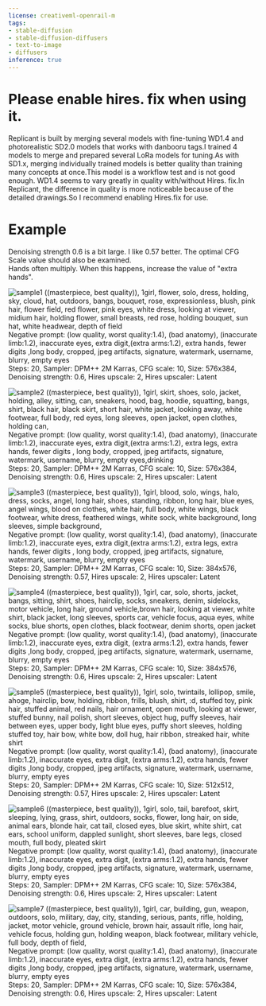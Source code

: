 ```yaml
---
license: creativeml-openrail-m
tags:
- stable-diffusion
- stable-diffusion-diffusers
- text-to-image
- diffusers
inference: true
---
```

# Please enable hires. fix when using it. 
  
Replicant is built by merging several models with fine-tuning WD1.4 and photorealistic SD2.0 models that works with danbooru tags.I trained 4 models to merge and prepared several LoRa models for tuning.As with SD1.x, merging individually trained models is better quality than training many concepts at once.This model is a workflow test and is not good enough.  WD1.4 seems to vary greatly in quality with/without Hires. fix.In Replicant, the difference in quality is more noticeable because of the detailed drawings.So I recommend enabling Hires.fix for use.
  
# Example
Denoising strength 0.6 is a bit large. I like 0.57 better. 
The optimal CFG Scale value should also be examined.  
Hands often multiply. When this happens, increase the value of "extra hands".
  
 ![sample1](https://huggingface.co/gsdf/Replicant/resolve/main/sample_01.png)
((masterpiece, best quality)), 1girl, flower, solo, dress, holding, sky, cloud, hat, outdoors, bangs, bouquet, rose, expressionless, blush, pink hair, flower field, red flower, pink eyes, white dress, looking at viewer, midium hair, holding flower, small breasts, red rose, holding bouquet, sun hat, white headwear, depth of field  
Negative prompt: (low quality, worst quality:1.4), (bad anatomy), (inaccurate limb:1.2), inaccurate eyes, extra digit,(extra arms:1.2), extra hands, fewer digits ,long body, cropped, jpeg artifacts, signature, watermark, username, blurry, empty eyes  
Steps: 20, Sampler: DPM++ 2M Karras, CFG scale: 10, Size: 576x384, Denoising strength: 0.6, Hires upscale: 2, Hires upscaler: Latent  

    
![sample2](https://huggingface.co/gsdf/Replicant/resolve/main/sample_02.png)
((masterpiece, best quality)), 1girl, skirt, shoes, solo, jacket, holding, alley, sitting, can, sneakers, hood, bag, hoodie, squatting, bangs, shirt, black hair, black skirt, short hair, white jacket, looking away, white footwear, full body, red eyes, long sleeves, open jacket, open clothes, holding can,  
Negative prompt: (low quality, worst quality:1.4), (bad anatomy), (inaccurate limb:1.2), inaccurate eyes, extra digit,(extra arms:1.2), extra legs, extra hands, fewer digits , long body, cropped, jpeg artifacts, signature, watermark, username, blurry, empty eyes,drinking  
Steps: 20, Sampler: DPM++ 2M Karras, CFG scale: 10, Size: 576x384, Denoising strength: 0.6, Hires upscale: 2, Hires upscaler: Latent  

    
![sample3](https://huggingface.co/gsdf/Replicant/resolve/main/sample_03.png)
((masterpiece, best quality)), 1girl, blood, solo, wings, halo, dress, socks, angel, long hair, shoes, standing, ribbon, long hair, blue eyes, angel wings, blood on clothes, white hair, full body, white wings, black footwear, white dress, feathered wings, white sock, white background, long sleeves, simple background,  
Negative prompt: (low quality, worst quality:1.4), (bad anatomy), (inaccurate limb:1.2), inaccurate eyes, extra digit,(extra arms:1.2), extra legs, extra hands, fewer digits , long body, cropped, jpeg artifacts, signature, watermark, username, blurry, empty eyes  
Steps: 20, Sampler: DPM++ 2M Karras, CFG scale: 10, Size: 384x576, Denoising strength: 0.57, Hires upscale: 2, Hires upscaler: Latent  

    
![sample4](https://huggingface.co/gsdf/Replicant/resolve/main/sample_04.png)
((masterpiece, best quality)), 1girl, car, solo, shorts, jacket, bangs, sitting, shirt, shoes, hairclip, socks, sneakers, denim, sidelocks, motor vehicle, long hair, ground vehicle,brown hair, looking at viewer, white shirt, black jacket, long sleeves, sports car, vehicle focus, aqua eyes, white socks, blue shorts, open clothes, black footwear, denim shorts, open jacket  
Negative prompt: (low quality, worst quality:1.4), (bad anatomy), (inaccurate limb:1.2), inaccurate eyes, extra digit, (extra arms:1.2), extra hands, fewer digits ,long body, cropped, jpeg artifacts, signature, watermark, username, blurry, empty eyes  
Steps: 20, Sampler: DPM++ 2M Karras, CFG scale: 10, Size: 384x576, Denoising strength: 0.6, Hires upscale: 2, Hires upscaler: Latent  

 
![sample5](https://huggingface.co/gsdf/Replicant/resolve/main/sample_05.png)
((masterpiece, best quality)), 1girl, solo, twintails, lollipop, smile, ahoge, hairclip, bow, holding, ribbon, frills, blush, shirt, :d, stuffed toy, pink hair, stuffed animal, red nails, hair ornament, open mouth, looking at viewer, stuffed bunny, nail polish, short sleeves, object hug, puffy sleeves, hair between eyes, upper body, light blue eyes, puffy short sleeves, holding stuffed toy, hair bow, white bow, doll hug, hair ribbon, streaked hair, white shirt  
Negative prompt: (low quality, worst quality:1.4), (bad anatomy), (inaccurate limb:1.2), inaccurate eyes, extra digit, (extra arms:1.2), extra hands, fewer digits ,long body, cropped, jpeg artifacts, signature, watermark, username, blurry, empty eyes  
Steps: 20, Sampler: DPM++ 2M Karras, CFG scale: 10, Size: 512x512, Denoising strength: 0.57, Hires upscale: 2, Hires upscaler: Latent  

  
 ![sample6](https://huggingface.co/gsdf/Replicant/resolve/main/sample_06.png)
((masterpiece, best quality)), 1girl, solo, tail, barefoot, skirt, sleeping, lying, grass, shirt, outdoors, socks, flower, long hair, on side, animal ears, blonde hair, cat tail, closed eyes, blue skirt, white shirt, cat ears, school uniform, dappled sunlight, short sleeves, bare legs, closed mouth, full body, pleated skirt  
Negative prompt: (low quality, worst quality:1.4), (bad anatomy), (inaccurate limb:1.2), inaccurate eyes, extra digit, (extra arms:1.2), extra hands, fewer digits ,long body, cropped, jpeg artifacts, signature, watermark, username, blurry, empty eyes  
Steps: 20, Sampler: DPM++ 2M Karras, CFG scale: 10, Size: 576x384, Denoising strength: 0.6, Hires upscale: 2, Hires upscaler: Latent  

  
![sample7](https://huggingface.co/gsdf/Replicant/resolve/main/sample_07.png)
((masterpiece, best quality)), 1girl, car, building, gun, weapon, outdoors, solo, military, day, city, standing, serious, pants, rifle, holding, jacket, motor vehicle, ground vehicle, brown hair, assault rifle, long hair, vehicle focus, holding gun, holding weapon, black footwear, military vehicle, full body, depth of field,  
Negative prompt: (low quality, worst quality:1.4), (bad anatomy), (inaccurate limb:1.2), inaccurate eyes, extra digit, (extra arms:1.2), extra hands, fewer digits ,long body, cropped, jpeg artifacts, signature, watermark, username, blurry, empty eyes  
Steps: 20, Sampler: DPM++ 2M Karras, CFG scale: 10, Size: 576x384, Denoising strength: 0.6, Hires upscale: 2, Hires upscaler: Latent  